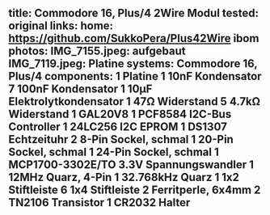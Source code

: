 title: Commodore 16, Plus/4 2Wire Modul
tested: original
links:
    home: https://github.com/SukkoPera/Plus42Wire
    ibom
photos:
    IMG_7155.jpeg: aufgebaut
    IMG_7119.jpeg: Platine
systems:
    Commodore 16, Plus/4
components:
    1 Platine
    1 10nF Kondensator
    7 100nF Kondensator
    1 10µF Elektrolytkondensator
    1 47Ω Widerstand
    5 4.7kΩ Widerstand
    1 GAL20V8
    1 PCF8584 I2C-Bus Controller
    1 24LC256 I2C EPROM
    1 DS1307 Echtzeituhr
    2 8-Pin Sockel, schmal
    1 20-Pin Sockel, schmal
    1 24-Pin Sockel, schmal
    1 MCP1700-3302E/TO 3.3V Spannungswandler
    1 12MHz Quarz, 4-Pin
    1 32.768kHz Quarz
    1 1x2 Stiftleiste
    6 1x4 Stiftleiste
    2 Ferritperle, 6x4mm
    2 TN2106 Transistor
    1 CR2032 Halter
---
